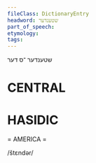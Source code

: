 ```yaml
---
fileClass: DictionaryEntry
headword: שטענדער
part_of_speech: 
etymology: 
tags: 
---
```

שטענדער
־ס
דער

CENTRAL
========

HASIDIC
=======
= AMERICA = 

/štɛndər/